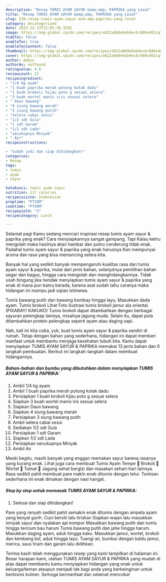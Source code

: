 ```yaml
---
description: "Resep TUMIS AYAM SAYUR &amp;amp; PAPRIKA yang Lezat"
title: "Resep TUMIS AYAM SAYUR &amp;amp; PAPRIKA yang Lezat"
slug: 539-resep-tumis-ayam-sayur-and-amp-paprika-yang-lezat
category: Uncategorized
date: 2022-12-13T22:05:36.359Z
image: https://img-global.cpcdn.com/recipes/e822a0b9e9ab9ec6/680x482cq70/tumis-ayam-sayur-paprika-foto-resep-utama.jpg
hideToc: false
enableToc: true
enableTocContent: false
thumbnail: https://img-global.cpcdn.com/recipes/e822a0b9e9ab9ec6/680x482cq70/tumis-ayam-sayur-paprika-foto-resep-utama.jpg
cover: https://img-global.cpcdn.com/recipes/e822a0b9e9ab9ec6/680x482cq70/tumis-ayam-sayur-paprika-foto-resep-utama.jpg
author: Admin
authorAv: notfound
ratingvalue: 4.8
reviewcount: 21
recipeingredient:
- "1/4 kg ayam"
- "1 buah paprika merah potong kotak dadu"
- "1 buah brokoli hijau poto g sesuai selera"
- "3 buah wortel manis iris sesuai selera"
- " Daun bawang"
- "4 siung bawang merah"
- "3 siung bawang putih"
- "selera cabai sesui"
- "1/2 sdt Gula"
- "1 sdt Garam"
- "1/2 sdt Lada"
- "secukupnya Minyak"
- " Air"
recipeinstructions:

- "Sudah jadi dan siap dihidangkan!"
categories:
- Resep
tags:
- tumis
- ayam
- sayur

katakunci: tumis ayam sayur 
nutrition: 117 calories
recipecuisine: Indonesian
preptime: "PT28M"
cooktime: "PT49M"
recipeyield: "3"
recipecategory: Lunch

---
```



Selamat pagi Kamu sedang mencari inspirasi resep tumis ayam sayur &amp; paprika yang enak? Cara menyiapkannya sangat gampang. Tapi Kalau keliru mengolah maka hasilnya akan hambar dan justru cenderung tidak enak. Padahal tumis ayam sayur &amp; paprika yang enak harusnya Kan mempunyai aroma dan rasa yang bisa memancing selera kita.


Banyak hal yang sedikit banyak mempengaruhi kualitas rasa dari tumis ayam sayur &amp; paprika, mulai dari jenis bahan, selanjutnya pemilihan bahan segar dan bagus, hingga cara mengolah dan menghidangkannya. Tidak usah bingung jika hendak menyiapkan tumis ayam sayur &amp; paprika yang enak di mana pun kamu berada, karena asal sudah tahu caranya maka hidangan ini mampu jadi sajian istimewa.

Tumis bawang putih dan bawang bombay hingga layu, Masukkan dada ayam. Tumis brokoli Lihat Foto Ilustrasi tumis brokoli jamur ala oriental. (PIXABAY/ KAKUKO) Tumis brokoli dapat ditambahkan dengan berbagai sayuran pelengkap lainnya, misalnya jagung muda. Selain itu, dapat pula ditambahkan protein pelengkap seperti ayam atau daging sapi.


Nah, kali ini kita coba, yuk, buat tumis ayam sayur &amp; paprika sendiri di rumah. Tetap dengan bahan yang sederhana, hidangan ini dapat memberi manfaat untuk membantu menjaga kesehatan tubuh kita. Kamu dapat menyiapkan TUMIS AYAM SAYUR &amp; PAPRIKA memakai 13 jenis bahan dan 0 langkah pembuatan. Berikut ini langkah-langkah dalam membuat hidangannya.

<!--inarticleads1-->

##### Bahan-bahan dan bumbu yang dibutuhkan dalam menyiapkan TUMIS AYAM SAYUR &amp; PAPRIKA:

1. Ambil 1/4 kg ayam
1. Ambil 1 buah paprika merah potong kotak dadu
1. Persiapkan 1 buah brokoli hijau poto g sesuai selera
1. Siapkan 3 buah wortel manis iris sesuai selera
1. Siapkan  Daun bawang
1. Siapkan 4 siung bawang merah
1. Persiapkan 3 siung bawang putih
1. Ambil selera cabai sesui
1. Sediakan 1/2 sdt Gula
1. Persiapkan 1 sdt Garam
1. Siapkan 1/2 sdt Lada
1. Persiapkan secukupnya Minyak
1. Ambil  Air


Meski begitu, masih banyak yang enggan memakan sayur karena rasanya yang kurang enak. Lihat juga cara membuat Tumis Ayam Tempe 🥦 Brokoli 🥕 Wortel 🍅 Tomat 🌽 Jagung sehat bergizi dan masakan sehari-hari lainnya. Rasa sedikit pahit membuat pare makin enak ditumis dengan telur. Tumisan sederhana ini enak dimakan dengan nasi hangat. 

<!--inarticleads2-->

##### Step by step untuk memasak TUMIS AYAM SAYUR &amp; PAPRIKA:


1. Selesai dan siap dihidangkan!

Pare yang renyah sedikit pahit semakin enak ditumis dengan ampela ayam yang kenyal gurih. Cuci bersih lalu tiriskan Siapkan wajan lalu masukkan minyak sayur dan nyalakan api kompor Masukkan bawang putih dan tumis hingga tercium bau harum Tumis bawang putih dan jahe hingga harum. Masukkan daging ayam, aduk hingga kaku. Masukkan jamur, wortel, brokoli dan kembang kol, aduk hingga layu. Tuangi air, bumbui dengan kaldu jamur, merica, saus tiram dan garam lalu didihkan. 

Terima kasih telah menggunakan resep yang kami tampilkan di halaman ini. Besar harapan kami, olahan TUMIS AYAM SAYUR &amp; PAPRIKA yang mudah di atas dapat membantu kamu menyiapkan hidangan yang enak untuk keluarga/teman ataupun menjadi ide bagi anda yang berkeinginan untuk berbisnis kuliner. Semoga bermanfaat dan selamat mencoba!
